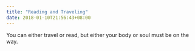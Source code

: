 ```yaml
---
title: "Reading and Traveling"
date: 2018-01-10T21:56:43+08:00
---
```


You can either travel or read, but either your body or soul must be on the way.